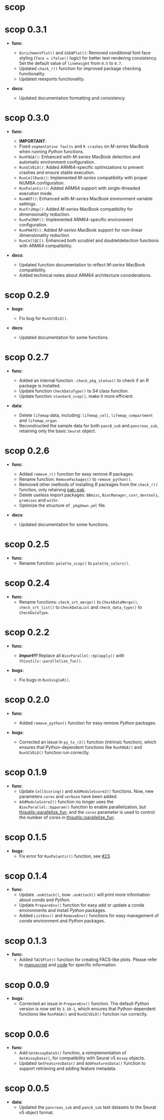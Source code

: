 # scop

# scop 0.3.1

* **func**:
  * `EnrichmentPlot()` and `GSEAPlot()`: Removed conditional font face styling (`face = ifelse()` logic) for better text rendering consistency. Set the default value of `lineheight` from `0.5` to `0.7`.
  * Updated `check_r()` function for improved package checking functionality.
  * Updated reexports functionality.

* **docs**:
  * Updated documentation formatting and consistency.

# scop 0.3.0

* **func**:
  * **IMPORTANT**:
  * Fixed `segmentation faults` and `R crashes` on *M-series* MacBook when running *Python* functions.
  * `RunPAGA()`: Enhanced with *M-series* MacBook detection and automatic environment configuration.
  * `RunSCVELO()`: Added ARM64-specific optimizations to prevent crashes and ensure stable execution.
  * `RunCellRank()`: Implemented *M-series* compatibility with proper NUMBA configuration.
  * `RunPalantir()`: Added ARM64 support with single-threaded execution mode.
  * `RunWOT()`: Enhanced with *M-series* MacBook environment variable settings.
  * `RunTriMap()`: Added *M-series* MacBook compatibility for dimensionality reduction.
  * `RunPaCMAP()`: Implemented ARM64-specific environment configuration.
  * `RunPHATE()`: Added *M-series* MacBook support for non-linear dimensionality reduction.
  * `RunCellQC()`: Enhanced both scrublet and doubletdetection functions with ARM64 compatibility.

* **docs**:
  * Updated function documentation to reflect *M-series* MacBook compatibility.
  * Added technical notes about ARM64 architecture considerations.

# scop 0.2.9

* **bugs**:
  * Fix bug for `RunSCVELO()`.

* **docs**:
  * Updated documentation for some functions.

# scop 0.2.7

* **func**:
  * Added an internal function `.check_pkg_status()` to check if an *R* package is installed.
  * Update function `CheckDataType()` to *S4* class function.
  * Update function `standard_scop()`, make it more efficient.

* **data**:
  * Delete `lifemap` data, including: `lifemap_cell`, `lifemap_compartment` and `lifemap_organ`.
  * Reconstructed the sample data for both `panc8_sub` and `pancreas_sub`, retaining only the basic `Seurat` object.

# scop 0.2.6

* **func**:
  * Added `remove_r()` function for easy remove *R* packages.
  * Rename function: `RemovePackages()` to `remove_python()`.
  * Removed other methods of installing *R* packages from the `check_r()` function, only retaining [pak::pak](https://pak.r-lib.org/reference/pak.html). 
  * Delete useless import packages: `BBmisc`, `BiocManager`, `covr`, `devtools`, `promises` and `withr`.
  * Optimize the structure of `_pkgdown.yml` file.

* **docs**:
  * Updated documentation for some functions.

# scop 0.2.5

* **func**:
  * Rename function: `palette_scop()` to `palette_colors()`.

# scop 0.2.4

* **func**:
  * Rename functions: `check_srt_merge()` to `CheckDataMerge()`, `check_srt_list()` to `CheckDataList` and `check_data_type()` to `CheckDataType`.

# scop 0.2.2

* **func**:
  * ***Import!!!*** Replace all `BiocParallel::bplapply()` with `thisutils::parallelize_fun()`.

* **bugs**:
  * Fix bugs in `RunSingleR()`.

# scop 0.2.0

* **func**:
  * Added `remove_python()` function for easy remove *Python* packages.

* **bugs**:
  * Corrected an issue in `py_to_r2()` function (intrinsic function), which ensures that Python-dependent functions like `RunPAGA()` and `RunSCVELO()` function run correctly.

# scop 0.1.9

* **func**:
  * Update `CellScoring()` and `AddModuleScore2()` functions. Now, new parameters `cores` and `verbose` have been added.
  * `AddModuleScore2()` function no longer uses the `BiocParallel::bpparam()` function to enable parallelization, but [thisutils::parallelize_fun](https://mengxu98.github.io/thisutils/reference/parallelize_fun.html), and the `cores` parameter is used to control the number of cores in [thisutils::parallelize_fun](https://mengxu98.github.io/thisutils/reference/parallelize_fun.html).

# scop 0.1.5

* **bugs**:
  * Fix error for `RunPalantir()` function, see [#23](https://github.com/mengxu98/scop/issues/23).

# scop 0.1.4

* **func**:
  * Update `.onAttach()`, now `.onAttach()` will print more information about *conda* and *Python*.
  * Update `PrepareEnv()` function for easy add or update a conda environments and install *Python* packages.
  * Added `ListEnv()` and `RemoveEnv()` functions for easy management of *conda* environment and *Python* packages.

# scop 0.1.3

* **func**:
  * Added `TACSPlot()` function for creating FACS-like plots. Please refer to [manuscript](https://doi.org/10.1016/j.immuni.2018.04.015) and [code](https://github.com/maehrlab/thymusatlastools2/blob/f8b51ad684d56b2eeda780787eb9ad4ff3003eef/R/data_handling_seurat.R#L271) for specific information.

# scop 0.0.9

* **bugs**:
  * Corrected an issue in `PrepareEnv()` function. The default *Python* version is now set to `3.10-1`, which ensures that Python-dependent functions like `RunPAGA()` and `RunSCVELO()` function run correctly.

# scop 0.0.6

* **func**:
  * Add `GetAssayData5()` function, a reimplementation of `GetAssayData()`, for compatibility with Seurat v5 `Assay` objects.
  * Updated `GetFeaturesData()` and `AddFeaturesData()` function to support retrieving and adding feature metadata.

# scop 0.0.5

* **data**:
  * Updated the `pancreas_sub` and `panc8_sub` test datasets to the Seurat v5 object format.
